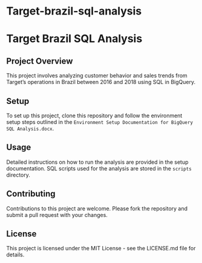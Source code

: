 # Target-brazil-sql-analysis

# Target Brazil SQL Analysis

## Project Overview
This project involves analyzing customer behavior and sales trends from Target’s operations in Brazil between 2016 and 2018 using SQL in BigQuery.

## Setup
To set up this project, clone this repository and follow the environment setup steps outlined in the `Environment Setup Documentation for BigQuery SQL Analysis.docx`.

## Usage
Detailed instructions on how to run the analysis are provided in the setup documentation. SQL scripts used for the analysis are stored in the `scripts` directory.

## Contributing
Contributions to this project are welcome. Please fork the repository and submit a pull request with your changes.

## License
This project is licensed under the MIT License - see the LICENSE.md file for details.
